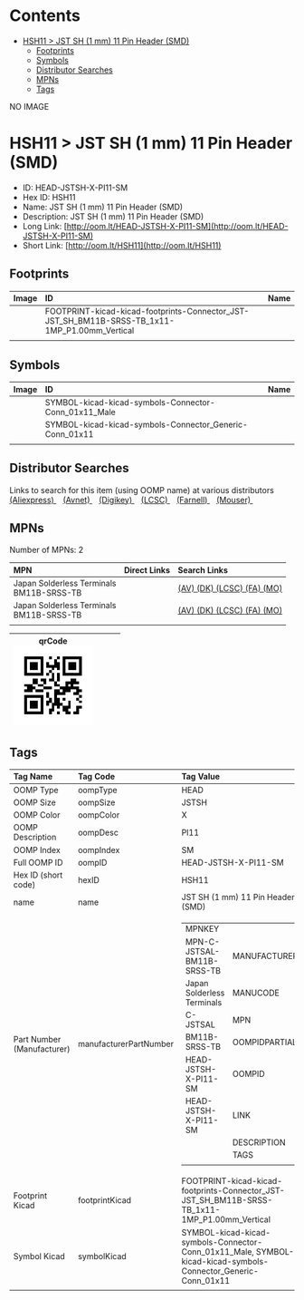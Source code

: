 



Contents
========

* [HSH11 > JST SH (1 mm) 11 Pin Header (SMD)](#hsh11--jst-sh-1-mm-11-pin-header-smd)
	* [Footprints](#footprints)
	* [Symbols](#symbols)
	* [Distributor Searches](#distributor-searches)
	* [MPNs](#mpns)
	* [Tags](#tags)
  
NO IMAGE  
# HSH11 > JST SH (1 mm) 11 Pin Header (SMD)

- ID: HEAD-JSTSH-X-PI11-SM
- Hex ID: HSH11
- Name: JST SH (1 mm) 11 Pin Header (SMD)
- Description: JST SH (1 mm) 11 Pin Header (SMD)
- Long Link: [http://oom.lt/HEAD-JSTSH-X-PI11-SM](http://oom.lt/HEAD-JSTSH-X-PI11-SM)
- Short Link: [http://oom.lt/HSH11](http://oom.lt/HSH11)

## Footprints
  

|Image|ID|Name|
| :--- | :--- | :--- |
||FOOTPRINT-kicad-kicad-footprints-Connector_JST-JST_SH_BM11B-SRSS-TB_1x11-1MP_P1.00mm_Vertical||
||||

## Symbols
  

|Image|ID|Name|
| :--- | :--- | :--- |
|![]()|SYMBOL-kicad-kicad-symbols-Connector-Conn_01x11_Male||
|![]()|SYMBOL-kicad-kicad-symbols-Connector_Generic-Conn_01x11||
||||

## Distributor Searches
  
Links to search for this item (using OOMP name) at various distributors  
[(Aliexpress) ](https://www.aliexpress.com/wholesale?SearchText=1117JST+SH+1+mm+11+Pin+Header+SMD)&nbsp;&nbsp;&nbsp;[(Avnet) ](https://www.avnet.com/shop/us/search/JST+SH+1+mm+11+Pin+Header+SMD)&nbsp;&nbsp;&nbsp;[(Digikey) ](https://www.digikey.co.uk/en/products/result?s=JST+SH+1+mm+11+Pin+Header+SMD)&nbsp;&nbsp;&nbsp;[(LCSC) ](https://www.lcsc.com/search?q=JST+SH+1+mm+11+Pin+Header+SMD)&nbsp;&nbsp;&nbsp;[(Farnell) ](https://uk.farnell.com/search?st=JST+SH+1+mm+11+Pin+Header+SMD)&nbsp;&nbsp;&nbsp;[(Mouser) ](https://www.mouser.com/c/?q=JST+SH+1+mm+11+Pin+Header+SMD)&nbsp;&nbsp;&nbsp;
## MPNs
  
Number of MPNs: 2  

|MPN|Direct Links|Search Links|
| :--- | :--- | :--- |
|Japan Solderless Terminals<br>BM11B-SRSS-TB||[(AV) ](https://www.avnet.com/shop/us/search/BM11B-SRSS-TB)[(DK) ](https://www.digikey.co.uk/products/en?keywords=BM11B-SRSS-TB)[(LCSC) ](https://www.lcsc.com/search?q=BM11B-SRSS-TB)[(FA) ](https://uk.farnell.com/search?st=BM11B-SRSS-TB)[(MO) ](https://www.mouser.com/c/?q=BM11B-SRSS-TB)|
|Japan Solderless Terminals<br>BM11B-SRSS-TB||[(AV) ](https://www.avnet.com/shop/us/search/BM11B-SRSS-TB)[(DK) ](https://www.digikey.co.uk/products/en?keywords=BM11B-SRSS-TB)[(LCSC) ](https://www.lcsc.com/search?q=BM11B-SRSS-TB)[(FA) ](https://uk.farnell.com/search?st=BM11B-SRSS-TB)[(MO) ](https://www.mouser.com/c/?q=BM11B-SRSS-TB)|
||||
  

|qrCode<br>[![](https://raw.githubusercontent.com/oomlout/oomlout_OOMP_parts_V2/main/HEAD/JSTSH/X/PI11/SM/qrCode_140.png)](https://github.com/oomlout/oomlout_OOMP_parts_V2/tree/main/HEAD/JSTSH/X/PI11/SM/qrCode.png)||||
| :---: | :---: | :---: | :---: |

## Tags
  

|Tag Name|Tag Code|Tag Value|
| :--- | :--- | :--- |
|OOMP Type|oompType|HEAD|
|OOMP Size|oompSize|JSTSH|
|OOMP Color|oompColor|X|
|OOMP Description|oompDesc|PI11|
|OOMP Index|oompIndex|SM|
|Full OOMP ID|oompID|HEAD-JSTSH-X-PI11-SM|
|Hex ID (short code)|hexID|HSH11|
|name|name|JST SH (1 mm) 11 Pin Header (SMD)|
|Part Number (Manufacturer)|manufacturerPartNumber|<table><tr><td>MPNKEY</td></tr><tr><td> MPN-C-JSTSAL-BM11B-SRSS-TB</td><td> MANUFACTURER</td></tr><tr><td> Japan Solderless Terminals</td><td> MANUCODE</td></tr><tr><td> C-JSTSAL</td><td> MPN</td></tr><tr><td> BM11B-SRSS-TB</td><td> OOMPIDPARTIAL</td></tr><tr><td> HEAD-JSTSH-X-PI11-SM</td><td> OOMPID</td></tr><tr><td> HEAD-JSTSH-X-PI11-SM</td><td> LINK</td></tr><tr><td> </td><td> DESCRIPTION</td></tr><tr><td> </td><td> TAGS</td></tr><tr><td> </td></tr></table></td><td> <table><tr><td>MPNKEY</td></tr><tr><td> MPN-C-JSTSAL-BM11B-SRSS-TB</td><td> MANUFACTURER</td></tr><tr><td> Japan Solderless Terminals</td><td> MANUCODE</td></tr><tr><td> C-JSTSAL</td><td> MPN</td></tr><tr><td> BM11B-SRSS-TB</td><td> OOMPIDPARTIAL</td></tr><tr><td> HEAD-JSTSH-X-PI11-SM</td><td> OOMPID</td></tr><tr><td> HEAD-JSTSH-X-PI11-SM</td><td> LINK</td></tr><tr><td> </td><td> DESCRIPTION</td></tr><tr><td> </td><td> TAGS</td></tr><tr><td> </td></tr></table>|
|Footprint Kicad|footprintKicad|FOOTPRINT-kicad-kicad-footprints-Connector_JST-JST_SH_BM11B-SRSS-TB_1x11-1MP_P1.00mm_Vertical|
|Symbol Kicad|symbolKicad|SYMBOL-kicad-kicad-symbols-Connector-Conn_01x11_Male, SYMBOL-kicad-kicad-symbols-Connector_Generic-Conn_01x11|
||||
